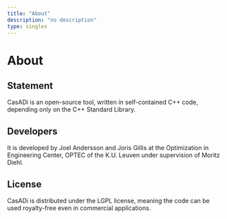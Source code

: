 ```yaml
---
title: "About"
description: "no description"
type: singles
---
```


# About
## Statement
CasADi is an open-source tool, written in self-contained C++ code, depending only on the C++ Standard Library.

## Developers
It is developed by Joel Andersson and Joris Gillis at the Optimization in Engineering Center, OPTEC of the K.U. Leuven under supervision of Moritz Diehl.

## License
CasADi is distributed under the LGPL license, meaning the code can be used royalty-free even in commercial applications.
